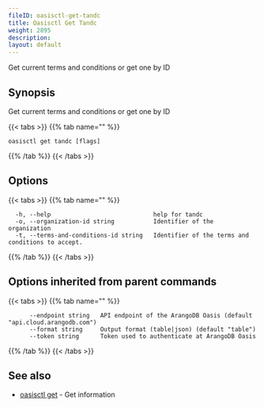 ```yaml
---
fileID: oasisctl-get-tandc
title: Oasisctl Get Tandc
weight: 2895
description: 
layout: default
---
```

Get current terms and conditions or get one by ID

## Synopsis

Get current terms and conditions or get one by ID

{{< tabs >}}
{{% tab name="" %}}
```
oasisctl get tandc [flags]
```
{{% /tab %}}
{{< /tabs >}}

## Options

{{< tabs >}}
{{% tab name="" %}}
```
  -h, --help                             help for tandc
  -o, --organization-id string           Identifier of the organization
  -t, --terms-and-conditions-id string   Identifier of the terms and conditions to accept.
```
{{% /tab %}}
{{< /tabs >}}

## Options inherited from parent commands

{{< tabs >}}
{{% tab name="" %}}
```
      --endpoint string   API endpoint of the ArangoDB Oasis (default "api.cloud.arangodb.com")
      --format string     Output format (table|json) (default "table")
      --token string      Token used to authenticate at ArangoDB Oasis
```
{{% /tab %}}
{{< /tabs >}}

## See also

* [oasisctl get]()	 - Get information

